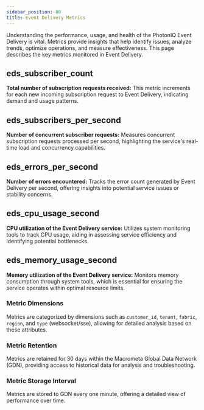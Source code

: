 ```yaml
---
sidebar_position: 80
title: Event Delivery Metrics
---
```


Understanding the performance, usage, and health of the PhotonIQ Event Delivery is vital. Metrics provide insights that help identify issues, analyze trends, optimize operations, and measure effectiveness. This page describes the key metrics monitored in Event Delivery.

## eds_subscriber_count

**Total number of subscription requests received:** This metric increments for each new incoming subscription request to Event Delivery, indicating demand and usage patterns.

## eds_subscribers_per_second

**Number of concurrent subscriber requests:** Measures concurrent subscription requests processed per second, highlighting the service's real-time load and concurrency capabilities.

## eds_errors_per_second

**Number of errors encountered:** Tracks the error count generated by Event Delivery per second, offering insights into potential service issues or stability concerns.

## eds_cpu_usage_second

**CPU utilization of the Event Delivery service:** Utilizes system monitoring tools to track CPU usage, aiding in assessing service efficiency and identifying potential bottlenecks.

## eds_memory_usage_second

**Memory utilization of the Event Delivery service:** Monitors memory consumption through system tools, which is essential for ensuring the service operates within optimal resource limits.

### Metric Dimensions

Metrics are categorized by dimensions such as `customer_id`, `tenant`, `fabric`, `region`, and `type` (websocket/sse), allowing for detailed analysis based on these attributes.

### Metric Retention

Metrics are retained for 30 days within the Macrometa Global Data Network (GDN), providing access to historical data for analysis and troubleshooting.

### Metric Storage Interval

Metrics are stored to GDN every one minute, offering a detailed view of performance over time.
